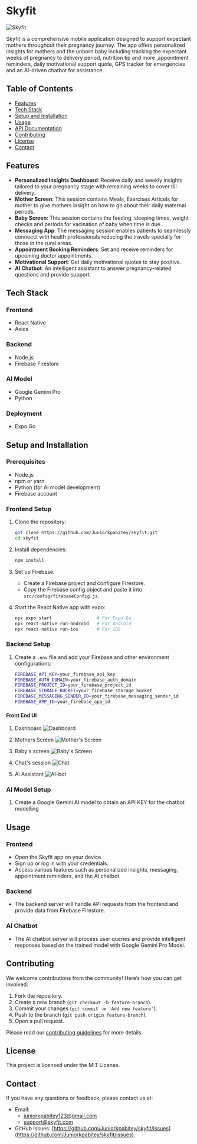 # Skyfit

![Skyfit](./assets/Skyfit_Startup.png) 

Skyfit is a comprehensive mobile application designed to support expectant mothers throughout their pregnancy journey. The app offers personalized insights for mothers and the unborn baby including tracking the expectant weeks of pregnancy to delivery period, nutrition tip and more ,appointment reminders, daily motivational support quote, GPS tracker for emergencies and an AI-driven chatbot for assistance.

## Table of Contents

- [Features](#features)
- [Tech Stack](#tech-stack)
- [Setup and Installation](#setup-and-installation)
- [Usage](#usage)
- [API Documentation](#api-documentation)
- [Contributing](#contributing)
- [License](#license)
- [Contact](#contact)

## Features

- **Personalized Insights Dashboard**: Receive daily and weekly insights tailored to your pregnancy stage with remaining weeks to cover till delivery.
- **Mother Screen**: This session contains Meals, Exercises Articels for mother to give mothers insight on how to go about their daily maternal periods.
- **Baby Screen**: This session contains the feeding, sleeping times, weight checks and periods for vacination of baby when time is due .
- **Messaging App**: The messaging session enables patients to seamlessly connecct with health professionals reducing the travels specially for those in the rural areas.
- **Appointment Booking Reminders**: Set and receive reminders for upcoming doctor appointments.
- **Motivational Support**: Get daily motivational quotes to stay positive.
- **AI Chatbot**: An intelligent assistant to answer pregnancy-related questions and provide support.

## Tech Stack

### Frontend
- React Native
- Axios

### Backend
- Node.js
- Firebase Firestore

### AI Model
- Google Gemini Pro
- Python


### Deployment
- Expo Go

## Setup and Installation

### Prerequisites
- Node.js
- npm or yarn
- Python (for AI model development)
- Firebase account

### Frontend Setup

1. Clone the repository:
    ```bash
    git clone https://github.com/Juniorkpabitey/skyfit.git
    cd skyfit
    ```

2. Install dependencies:
    ```bash
    npm install
    ```

3. Set up Firebase:
    - Create a Firebase project and configure Firestore.
    - Copy the Firebase config object and paste it into `src/config/firebaseConfig.js`.

4. Start the React Native app with expo:
    ```bash
    npx expo start                 # For Expo Go
    npx react-native run-android   # For Android
    npx react-native run-ios       # For iOS
    ```

### Backend Setup
1. Create a `.env` file and add your Firebase and other environment configurations:
    ```bash
    FIREBASE_API_KEY=your_firebase_api_key
    FIREBASE_AUTH_DOMAIN=your_firebase_auth_domain
    FIREBASE_PROJECT_ID=your_firebase_project_id
    FIREBASE_STORAGE_BUCKET=your_firebase_storage_bucket
    FIREBASE_MESSAGING_SENDER_ID=your_firebase_messaging_sender_id
    FIREBASE_APP_ID=your_firebase_app_id
    ```


#### Front End UI
1. Dashboard
![Dashboard](./assets/dashboard_screen.png) 

2. Mothers Screen
![Mother's Screen](./assets/mothers_screen.png)

3. Baby's screen
![Baby's Screen](./assets/baby_screen.png)

4. Chat's session
![Chat ](./assets/chat.png)

5. Ai Assistant
![AI-bot](./assets/ai-bot.png)
### AI Model Setup

1. Create a Google Gemini AI model to obtain an API KEY for the chatbot modelling
   
## Usage

### Frontend

- Open the Skyfit app on your device.
- Sign up or log in with your credentials.
- Access various features such as personalized insights, messaging, appointment reminders, and the AI chatbot.

### Backend

- The backend server will handle API requests from the frontend and provide data from Firebase Firestore.

### AI Chatbot

- The AI chatbot server will process user queries and provide intelligent responses based on the trained model with Google Gemini Pro Model.


## Contributing

We welcome contributions from the community! Here’s how you can get involved:

1. Fork the repository.
2. Create a new branch (`git checkout -b feature-branch`).
3. Commit your changes (`git commit -m 'Add new feature'`).
4. Push to the branch (`git push origin feature-branch`).
5. Open a pull request.

Please read our [contributing guidelines](CONTRIBUTING.md) for more details.

## License

This project is licensed under the MIT License.

## Contact

If you have any questions or feedback, please contact us at:
- Email: 
    - juniorkpabitey123@gmail.com
    - support@skyfit.com
- GitHub Issues: [https://github.com/Juniorkpabitey/skyfit/issues](https://github.com/Juniorkpabitey/skyfit/issues)
